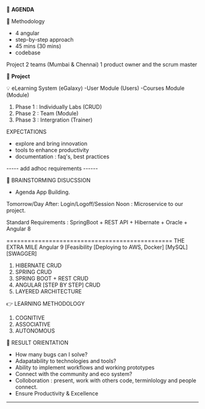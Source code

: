 :notebook_with_decorative_cover: **AGENDA**  

:scroll: Methodology  
  
- 4 angular
- step-by-step approach
- 45 mins (30 mins)
- codebase
  

Project 
2 teams (Mumbai & Chennai)
1 product owner and the scrum master

:notebook_with_decorative_cover: **Project**  
  
:bulb: eLearning System (eGalaxy)
-User Module (Users)
-Courses Module (Module) 

1. Phase 1 : Individually Labs (CRUD)
2. Phase 2 : Team (Module)
3. Phase 3 : Intergration (Trainer)

EXPECTATIONS
* explore and bring innovation
* tools to enhance productivity
* documentation : faq's, best practices


----- add adhoc requirements ------

:scroll: BRAINSTORMING DISUCSSION

- Agenda
App Building.

Tomorrow/Day After: Login/Logoff/Session
Noon : Microservice to our project.

Standard Requirements : 
SpringBoot + REST API + Hibernate + Oracle + Angular 8

===============================================
THE EXTRA MILE
Angular 9
[Feasibility [Deploying to AWS, Docker] [MySQL]
[SWAGGER]

1. HIBERNATE CRUD
2. SPRING CRUD
3. SPRING BOOT + REST CRUD
4. ANGULAR [STEP BY STEP] CRUD
5. LAYERED ARCHITECTURE

:point_right: LEARNING METHODOLOGY  
1. COGNITIVE
2. ASSOCIATIVE
3. AUTONOMOUS


:scroll: RESULT ORIENTATION

- How many bugs can I solve?
- Adapatability to technologies and tools?
- Ability to implement workflows and working prototypes
- Connect with the community and eco system?
- Colloboration : present, work with others code, terminlology and people connect.
- Ensure Productivity & Excellence
---------------------------------------------------------------